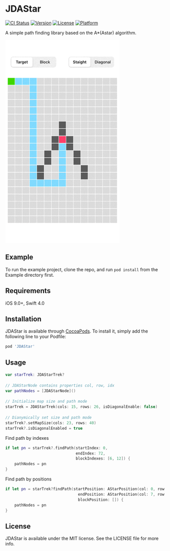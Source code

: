 # JDAStar

[![CI Status](https://img.shields.io/travis/jdleung/JDAStar.svg?style=flat)](https://travis-ci.org/jdleung/JDAStar)
[![Version](https://img.shields.io/cocoapods/v/JDAStar.svg?style=flat)](https://cocoapods.org/pods/JDAStar)
[![License](https://img.shields.io/cocoapods/l/JDAStar.svg?style=flat)](https://cocoapods.org/pods/JDAStar)
[![Platform](https://img.shields.io/cocoapods/p/JDAStar.svg?style=flat)](https://cocoapods.org/pods/JDAStar)

A simple path finding library based on the A*(Astar) algorithm.

<img src="screenshot.gif" />

## Example

To run the example project, clone the repo, and run `pod install` from the Example directory first.

## Requirements

iOS 9.0+, Swift 4.0

## Installation

JDAStar is available through [CocoaPods](https://cocoapods.org). To install
it, simply add the following line to your Podfile:

```ruby
pod 'JDAStar'
```
## Usage

```Swift
var starTrek: JDAStarTrek?

// JDAStarNode contains properties col, row, idx
var pathNodes = [JDAStarNode]()

// Initialize map size and path mode
starTrek = JDAStarTrek(cols: 15, rows: 26, isDiagonalEnable: false)

// Dianymically set size and path mode
starTrek?.setMapSize(cols: 23, rows: 40)
starTrek?.isDiagonalEnabled = true
```

Find path by indexes

```Swift
if let pn = starTrek?.findPath(startIndex: 0,
                               endIndex: 72,
                               blockIndexes: [6, 12]) {
    pathNodes = pn
}
```

Find path by positions

```Swift
if let pn = starTrek?findPath(startPosition: AStarPosition(col: 0, row: 0),
                                endPosition: AStarPosition(col: 7, row: 12), 
								blockPosition: []) {
	pathNodes = pn
}
```
## License

JDAStar is available under the MIT license. See the LICENSE file for more info.
